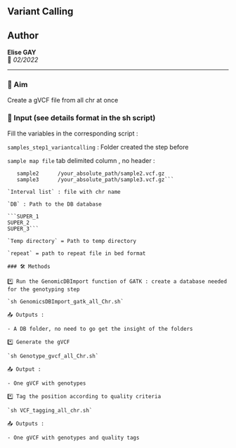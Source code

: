 ## Variant Calling

## Author  
**Elise GAY**  
📅 *02/2022*  

---  

### 📌 Aim  

Create a gVCF file from all chr at once

### 📂 Input (see details format in the sh script)

Fill the variables in the corresponding script : 

`samples_step1_variantcalling` : Folder created the step before

`sample map file` tab delimited column , no header :

```sample1      /your_absolute_path/sample1.vcf.gz
   sample2      /your_absolute_path/sample2.vcf.gz
   sample3      /your_absolute_path/sample3.vcf.gz```

`Interval list` : file with chr name

`DB` : Path to the DB database

```SUPER_1
SUPER_2
SUPER_3```

`Temp directory` = Path to temp directory

`repeat` = path to repeat file in bed format

### 🛠 Methods

*️⃣ Run the GenomicDBImport function of GATK : create a database needed for the genotyping step

`sh GenomicsDBImport_gatk_all_Chr.sh`

📤 Outputs :

- A DB folder, no need to go get the insight of the folders

*️⃣ Generate the gVCF

`sh Genotype_gvcf_all_Chr.sh`

📤 Output :

- One gVCF with genotypes

*️⃣ Tag the position according to quality criteria

`sh VCF_tagging_all_chr.sh`

📤 Outputs :

- One gVCF with genotypes and quality tags 


